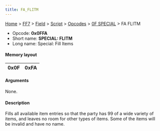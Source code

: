 ```yaml
---
title: FA_FLITM
---
```


[Home](../../../../../Main_Page.md) > [FF7](../../../../../FF7.md) > [Field](../../../../Field.md) > [Script](../../../Script.md) > [Opcodes](../../Opcodes.md) > [0F SPECIAL](../0F_SPECIAL.md) > FA FLITM

-   Opcode: **0x0FFA**
-   Short name: **SPECIAL: FLITM**
-   Long name: Special: Fill Items

#### Memory layout

| 0x0F | 0xFA |
|------|------|

#### Arguments

None.

#### Description

Fills all available item entries so that the party has 99 of a wide variety of items, and leaves no room for other types of items. Some of the items will be invalid and have no name.
